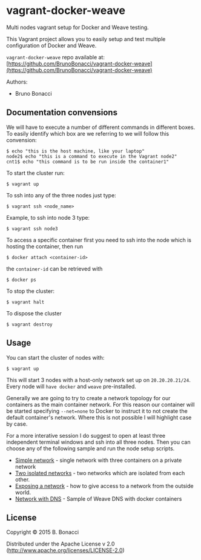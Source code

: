 # vagrant-docker-weave

Multi nodes vagrant setup for Docker and Weave testing.

This Vagrant project allows you to easily setup and test multiple
configuration of Docker and Weave.

`vagrant-docker-weave` repo available at: [https://github.com/BrunoBonacci/vagrant-docker-weave](https://github.com/BrunoBonacci/vagrant-docker-weave)


Authors:

  - Bruno Bonacci

## Documentation convensions

We will have to execute a number of different commands in different boxes.
To easily identify which box are we referring to we will follow this convension:

    $ echo "this is the host machine, like your laptop"
    node2$ echo "this is a command to execute in the Vagrant node2"
    cnt1$ echo "this command is to be run inside the container1"

To start the cluster run:

    $ vagrant up

To ssh into any of the three nodes just type:

    $ vagrant ssh <node_name>
    
Example, to ssh into node 3 type:

    $ vagrant ssh node3

To access a specific container first you need to ssh into the node which is hosting
the container, then run

    $ docker attach <container-id>

the `container-id` can be retrieved with

    $ docker ps

To stop the cluster:

    $ vagrant halt

To dispose the cluster

    $ vagrant destroy


## Usage

You can start the cluster of nodes with:

    $ vagrant up

This will start 3 nodes with a host-only network set up on `20.20.20.21/24`.
Every node will `have docker` and `weave` pre-installed.

Generally we are going to try to create a network topology for our containers
as the main container network. For this reason our container will be started
specifying `--net=none` to Docker to instruct it to not create the default container's network.
Where this is not possible I will highlight case by case.

For a more interative session I do suggest to open at least three independent terminal windows
and ssh into all three nodes.
Then you can choose any of the following sample and run the node setup scripts.

  * [Simple network](001-simple-network) - single network with three containers on a private network
  * [Two isolated networks](002-isolated-networks) - two networks which are isolated from each other.
  * [Exposing a network](003-external-access) - how to give access to a network from the outside world.
  * [Network with DNS](004-working-with-DNS) - Sample of Weave DNS with docker containers

## License

Copyright © 2015 B. Bonacci

Distributed under the Apache License v 2.0 (http://www.apache.org/licenses/LICENSE-2.0)

